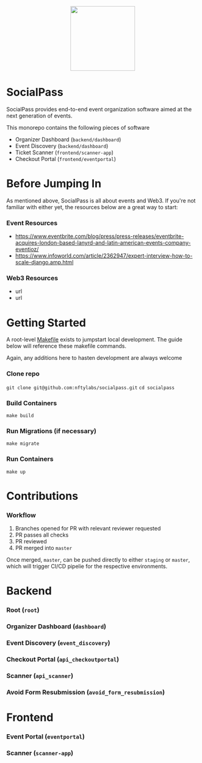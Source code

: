 <p align="center">
<img align="center" width="169" height="169" src="https://res.cloudinary.com/nfty-labs/image/upload/v1652735850/SocialPass-Icon_eanblz.svg"/>
</p>

# SocialPass

SocialPass provides end-to-end event organization software aimed at the next generation of events.

This monorepo contains the following pieces of software
- Organizer Dashboard (`backend/dashboard`)
- Event Discovery (`backend/dashboard`)
- Ticket Scanner (`frontend/scanner-app`)
- Checkout Portal (`frontend/eventportal`)


# Before Jumping In
As mentioned above, SocialPass is all about events and Web3. If you're not familiar with either yet, the resources below are a great way to start:

### Event Resources
- https://www.eventbrite.com/blog/press/press-releases/eventbrite-acquires-london-based-lanyrd-and-latin-american-events-company-eventioz/
- https://www.infoworld.com/article/2362947/expert-interview-how-to-scale-django.amp.html

### Web3 Resources
- url
- url

# Getting Started
A root-level [Makefile](Makefile) exists to jumpstart local development. The guide below will reference these makefile commands.

Again, any additions here to hasten development are always welcome

### Clone repo
`git clone git@github.com:nftylabs/socialpass.git`
`cd socialpass`

### Build Containers
`make build`

### Run Migrations (if necessary)
`make migrate`

### Run Containers
`make up`

# Contributions
### Workflow
1. Branches opened for PR with relevant reviewer requested
2. PR passes all checks
2. PR reviewed
3. PR merged into `master`

Once merged, `master`, can be pushed directly to either `staging` or `master`, which will
trigger CI/CD pipelie for the respective environments.


# Backend
### Root (`root`)
### Organizer Dashboard (`dashboard`)
### Event Discovery (`event_discovery`)
### Checkout Portal (`api_checkoutportal`)
### Scanner (`api_scanner`)
### Avoid Form Resubmission (`avoid_form_resubmission`)

# Frontend
### Event Portal (`eventportal`)
### Scanner (`scanner-app`)
